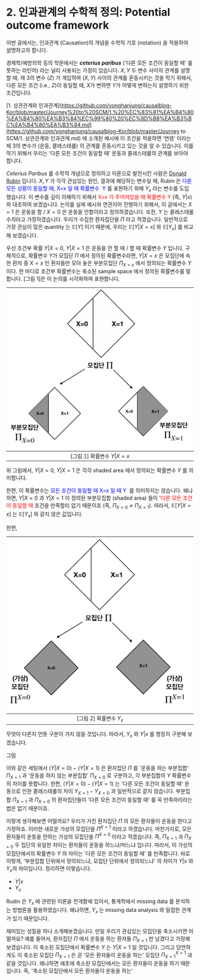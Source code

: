 # 2. 인과관계의 수학적 정의: Potential outcome framework

이번 글에서는, 인과관계 (Causation)의 개념을 수학적 기호 (notation) 을 적용하여 설명하고자 합니다. 

경제학/예방의학 등의 학문에서는 ***ceterius paribus*** ('다른 모든 조건이 동일할 때' 를 뜻하는 라틴어) 라는 널리 사용되는 가정이 있습니다. $X,Y$ 두 변수 사이의 관계를 설명할 때, 제 3의 변수 ($Z$) 가 개입하여 $(X,Y)$ 사이의 관계를 혼동시키는 것을 막기 위해서, 다른 모든 조건 (i.e., $Z$)이 동일할 때, $X$가 변하면 $Y$가 어떻게 변하는지 설명하기 위한 조건입니다. 

[1. 상관관계와 인과관계](https://github.com/yonghanjung/causalblog-Kor/blob/master/Journey%20to%20SCM/1.%20%EC%83%81%EA%B4%80%EA%B4%80%EA%B3%84%EC%99%80%20%EC%9D%B8%EA%B3%BC%EA%B4%80%EA%B3%84.md](https://github.com/yonghanjung/causalblog-Kor/blob/master/Journey to SCM/1. 상관관계와 인과관계.md) 에 소개된 예시에 이 조건을 적용하면 ‘연령’ 이라는 제 3의 변수가 (운동, 콜레스테롤) 의 관계를 혼동시키고 있는 것을 알 수 있습니다. 이를 막기 위해서 우리는 ‘다른 모든 조건이 동일할 때’ 운동과 콜레스테롤의 관계를 보아야 합니다. 

*Ceterius Paribus* 를 수학적 개념으로 정의하고 이론으로 발전시킨 사람은 [Donald Rubin](https://en.wikipedia.org/wiki/Donald_Rubin) 입니다. $X,Y$ 가 각각 관심있는 원인, 결과에 해당하는 변수일 때, Rubin 은 <span style="color:blue">다른 모든 상황이 동일할 때, X=x 일 때 확률변수  Y </span>를 표현하기 위해 $Y_x$ 라는 변수를 도입했습니다. 이 변수를 깊이 이해하기 위해서 <span style="color:red"> X=x 가 주어져있을 때 확률변수 Y </span> (즉, $Y\vert x$) 와 대조하여 보겠습니다. 논의를 실제 예시와 연관지어 진행하기 위해서, 이 글에서는  $X=1$ 은 운동을 함 / $X=0$ 은 운동을 안함이라고 정의하겠습니다. 또한, $Y$ 는 콜레스테롤 수치라고 가정하겠습니다. 우리가 수집한 환자집단을 $\Pi$ 라고 적겠습니다. 일반적으로 가장 관심이 많은 quantity 는 $\mathbb{E}\left[Y\right]$ 이기 때문에, 우리는 $\mathbb{E}\left[Y \vert X=x\right]$ 와 $\mathbb{E}\left[Y_x\right]$ 를 비교해 보겠습니다. 

우선 조건부 확률 $Y\vert X=0$, $Y \vert X=1$ 은 운동을 안 할 때 / 할 때 확률변수 $Y$ 입니다. 구체적으로, 확률변수 $Y$가 모집단 $\Pi$ 에서 정의된 확률변수라면, $Y \vert X=x$ 은 모집단에 속한 환자 중 $X=x$ 인 환자들만 모아 놓은 부분모집단 $\Pi_{X=x}$  에서 정의되는 확률변수 $Y$ 이다. 한 마디로 조건부 확률변수는 축소된 sample space 에서 정의된 확률변수를 말합니다. [그림 1]은 이 논의를 시각화하여 표현합니다. 

| <img src="Figure/conditional.png" width="500px"> |
| :----------------------------------------------: |
|       [그림 1] 확률변수 $Y\vert X=x$         |

위 그림에서, $Y\vert X=0$, $Y \vert X=1$ 은 각각 shaded area 에서 정의되는 확률변수 $Y$ 를 의미합니다. 

한편, 이 확률변수는 <span style="color:blue">모든 조건이 동일할 때 X=x 일 때 Y </span> 를 의미하지는 않습니다. 왜냐하면, $Y \vert X=0$ 과 $Y \vert X=1$ 이 정의된 부분모집합 (shaded area) 들이 '<span style="color:red">다른 모든 조건이 동일할 때 </span> 조건을 만족할리 없기 때문이죠 (즉, $\Pi_{X=0} \neq \Pi_{X=1}$). 따라서, $\mathbb{E}[Y \vert X=x]$ 는 $\mathbb{E}[Y_x]$ 와 같지 않은 값입니다. 



한편, 

| <img src="Figure/hypothetical.png" width="500px"> |
| :----------------------------------------------: |
|       [그림 2] 확률변수 $Y_{x}$         |


무엇이 다른지 언뜻 구분이 가지 않을 것입니다. 따라서, $Y_x$ 와 $Y \vert x$ 를 명징히 구분해 보겠습니다. 

그림 

이와 같은 세팅에서 $\left(Y\vert X=0 \right) - \left(Y \vert X=1\right)$ 은 환자집단 $\Pi$ 를 '운동을 하는 부분집합' $\Pi_{X=1}$ 과 '운동을 하지 않는 부분집합' $\Pi_{X=0}$ 로 구분하고, 각 부분집합의 $Y$ 확률변수의 차이를 뜻합니다. 한편, $\left(Y\vert X=0 \right) - \left(Y \vert X=1\right)$ 는 '다른 모든 조건이 동일할 때' 운동으로 인한 콜레스테롤의 차이 $Y_{X=1} - Y_{X=0}$  과 일반적으로 같지 않습니다. 부분집합 $\Pi_{X=1}$ 과 $\Pi_{X=0}$ 의 환자집단들이 '다른 모든 조건이 동일할 때' 를 꼭 만족하리라는 법은 없기 때문이죠.

이렇게 생각해보면 어떨까요? 우리가 가진 환자집단 $\Pi$ 의 모든 환자들이 운동을 한다고 가정하죠. 이러한 새로운 가상의 모집단을 $\Pi^{X=1}$ 이라고 하겠습니다. 마찬가지로, 모든 환자들이 운동을 안하는 가상의 모집단을 $\Pi^{X=0}$ 이라고 적겠습니다. 즉, $\Pi_{X=1}$ 과 $\Pi_{X=0}$ 두 집단의 유일한 차이는 환자들이 운동을 하느냐/마느냐 입니다. 따라서, 이 가상의 모집단에서의 확률변수 $Y$ 의 차이는 '다른 모든 조건이 동일할 때' 를 만족합니다. 바로 이렇게, '부분집합 단위에서 정의되느냐, 모집단 단위에서 정의되느냐' 의 차이가 $Y \vert x$ 와 $Y_x$의 차이입니다. 정리하면 이렇습니다. 

* $Y \vert x$ 
* $Y_x$ 

Rudin 은 $Y_x$ 에 관련된 이론을 전개함에 있어서, 통계학에서 missing data 를 분석하는 방법론을 활용하였습니다. 왜냐하면, $Y_x$ 는 missing data analysis 와 밀접한 관계가 있기 때문입니다. 

재미있는 성질을 하나 소개해보겠습니다. 만일 우리가 관심있는 모집단을 축소시키면 어떨까요? 예를 들어서, 환자집단 $\Pi$ 에서 운동을 하는 환자들 $\Pi_{X=1}$ 만 남겼다고 가정해보겠습니다.  이 축소된 모집단에서 확률변수 $Y$ 는 $Y \vert X=1$ 일 것입니다. 그리고 당연하게도 이 축소된 모집단 $\Pi_{X=1}$ 은 곧  '모든 환자들이 운동을 하는' 모집단 $\Pi^{X=1}_{X=1}$ 과 같을 것입니다. 왜냐하면 애초에 축소된 모집단에서는 모든 환자들이 운동을 하기 때문입니다. 즉, '축소된 모집단에서 모든 환자들이 운동을 하는'





